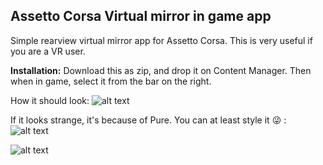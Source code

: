 <h2>Assetto Corsa Virtual mirror in game app</h2>

Simple rearview virtual mirror app for Assetto Corsa.
This is very useful if you are a VR user.

<b>Installation:</b>
Download this as zip, and drop it on Content Manager. 
Then when in game, select it from the bar on the right.

How it should look:
![alt text](https://github.com/user-attachments/assets/d4342b80-5d2d-4952-850a-b52659a8f1da)

If it looks strange, it's because of Pure. You can at least style it 😜 :
![alt text](https://github.com/user-attachments/assets/2ece772d-89d8-4ac1-a901-951b11fe5502)

![alt text](https://github.com/user-attachments/assets/bf9d1961-8143-4089-8231-fd1c94eee976)
